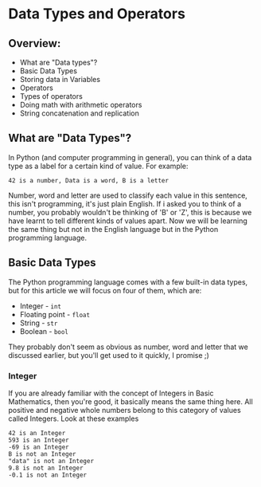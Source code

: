 # Data Types and Operators

## Overview:
* What are "Data types"?
* Basic Data Types
* Storing data in Variables
* Operators
* Types of operators
* Doing math with arithmetic operators
* String concatenation and replication

## What are "Data Types"?
In Python (and computer programming in general), you can think of a data type as a label for a certain kind of value.
For example:

`42 is a number, Data is a word, B is a letter`

Number, word and letter are used to classify each value in this sentence, this isn't programming, it's just plain English.
If i asked you to think of a number, you probably wouldn't be thinking of 'B' or 'Z', this is because we have learnt to tell different kinds of values apart. Now we will be learning the same thing but not in the English language but in the Python programming language.

## Basic Data Types
The Python programming language comes with a few built-in data types, but for this article we will focus on four of them, which are:

* Integer - `int`
* Floating point - `float`
* String - `str`
* Boolean - `bool`

They probably don't seem as obvious as number, word and letter that we discussed earlier, but you'll get used to it quickly, I promise ;)

### Integer
If you are already familiar with the concept of Integers in Basic Mathematics, then you're good, it basically means the same thing here. All positive and negative whole numbers belong to this category of values called Integers.
Look at these examples
```
42 is an Integer
593 is an Integer
-69 is an Integer
B is not an Integer
"data" is not an Integer
9.8 is not an Integer
-0.1 is not an Integer
```
